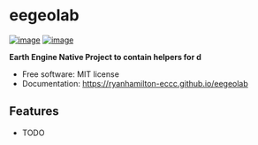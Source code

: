 # eegeolab


[![image](https://img.shields.io/pypi/v/eegeolab.svg)](https://pypi.python.org/pypi/eegeolab)
[![image](https://img.shields.io/conda/vn/conda-forge/eegeolab.svg)](https://anaconda.org/conda-forge/eegeolab)


**Earth Engine Native Project to contain helpers for d**


-   Free software: MIT license
-   Documentation: https://ryanhamilton-eccc.github.io/eegeolab
    

## Features

-   TODO

